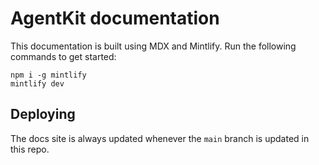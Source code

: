 # AgentKit documentation

This documentation is built using MDX and Mintlify. Run the following commands to get started:

```
npm i -g mintlify
mintlify dev
```

## Deploying

The docs site is always updated whenever the `main` branch is updated in this repo.
